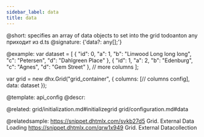```yaml
---
sidebar_label: data
title: data
---          
```


@short: specifies an array of data objects to set into the grid
todoanton any приходит из d.ts
@signature: {'data?: any[];'}

@example: 
var dataset = [
	{
		"id": 0,
		"a": 1,
		"b": "Linwood Long long long",
		"c": "Petersen",
		"d": "Dahlgreen Place"
	},
	{
		"id": 1,
		"a": 2,
		"b": "Edenburg",
		"c": "Agnes",
		"d": "Gem Street"
	},
    // more columns
];


var grid = new dhx.Grid("grid_container", {
	columns: [// columns config],
	data: dataset
});


@template:	api_config
@descr: 

@related: grid/initialization.md#initializegrid
grid/configuration.md#data

@relatedsample: 
https://snippet.dhtmlx.com/svkb27d5	Grid. External Data Loading
https://snippet.dhtmlx.com/qrw1x949	Grid. External Datacollection